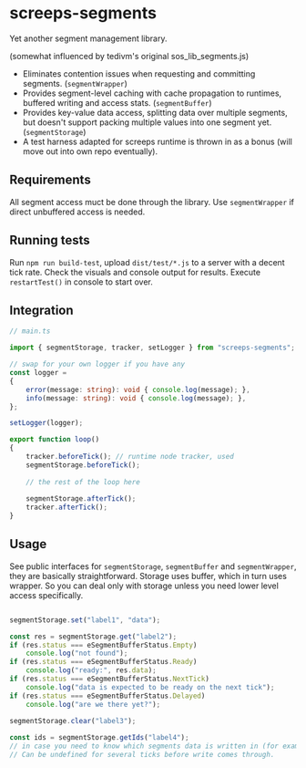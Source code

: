 # screeps-segments

Yet another segment management library. 

(somewhat influenced by tedivm's original sos_lib_segments.js)

- Eliminates contention issues when requesting and committing segments. (`segmentWrapper`)
- Provides segment-level caching with cache propagation to runtimes, buffered writing and access stats. (`segmentBuffer`)
- Provides key-value data access, splitting data over multiple segments, but doesn't support packing multiple values into one segment yet. (`segmentStorage`)
- A test harness adapted for screeps runtime is thrown in as a bonus (will move out into own repo eventually).

## Requirements

All segment access muct be done through the library. Use `segmentWrapper` if direct unbuffered access is needed.

## Running tests

Run `npm run build-test`, upload `dist/test/*.js` to a server with a decent tick rate. Check the visuals and console output for results. Execute `restartTest()` in console to start over.

## Integration

```typescript
// main.ts

import { segmentStorage, tracker, setLogger } from "screeps-segments";

// swap for your own logger if you have any
const logger = 
{
	error(message: string): void { console.log(message); },
	info(message: string): void { console.log(message); },
};

setLogger(logger);

export function loop()
{
	tracker.beforeTick(); // runtime node tracker, used 
	segmentStorage.beforeTick();
  
	// the rest of the loop here
  
	segmentStorage.afterTick();
	tracker.afterTick();
}
```

## Usage

See public interfaces for `segmentStorage`, `segmentBuffer` and `segmentWrapper`, they are basically straightforward. Storage uses buffer, which in turn uses wrapper. So you can deal only with storage unless you need lower level access specifically.

```typescript

segmentStorage.set("label1", "data");

const res = segmentStorage.get("label2");
if (res.status === eSegmentBufferStatus.Empty)
	console.log("not found");
if (res.status === eSegmentBufferStatus.Ready)
	console.log("ready:", res.data);
if (res.status === eSegmentBufferStatus.NextTick)
	console.log("data is expected to be ready on the next tick");
if (res.status === eSegmentBufferStatus.Delayed)
	console.log("are we there yet?");
	
segmentStorage.clear("label3");

const ids = segmentStorage.getIds("label4"); 
// in case you need to know which segments data is written in (for example to integrate with screeps-stats-lib). 
// Can be undefined for several ticks before write comes through.

```
